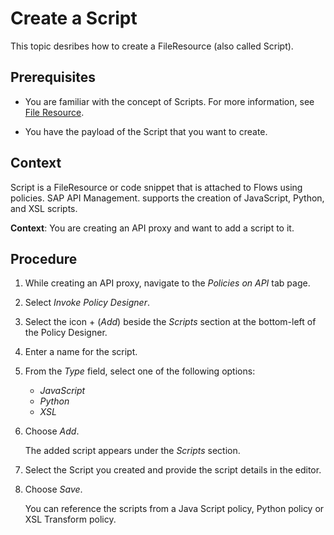 <!-- loio8938a245c7ba4cf08dc1b20d4bb9b1e7 -->

# Create a Script

This topic desribes how to create a FileResource \(also called Script\).



## Prerequisites

-   You are familiar with the concept of Scripts. For more information, see [File Resource](file-resource-79299d3.md).

-   You have the payload of the Script that you want to create.




## Context

Script is a FileResource or code snippet that is attached to Flows using policies. SAP API Management. supports the creation of JavaScript, Python, and XSL scripts.

**Context**: You are creating an API proxy and want to add a script to it.



## Procedure

1.  While creating an API proxy, navigate to the *Policies on API* tab page.

2.  Select *Invoke Policy Designer*.

3.  Select the icon + \(*Add*\) beside the *Scripts* section at the bottom-left of the Policy Designer.

4.  Enter a name for the script.

5.  From the *Type* field, select one of the following options:

    -   *JavaScript*
    -   *Python*
    -   *XSL*

6.  Choose *Add*.

    The added script appears under the *Scripts* section.

7.  Select the Script you created and provide the script details in the editor.

8.  Choose *Save*.

    You can reference the scripts from a Java Script policy, Python policy or XSL Transform policy.


